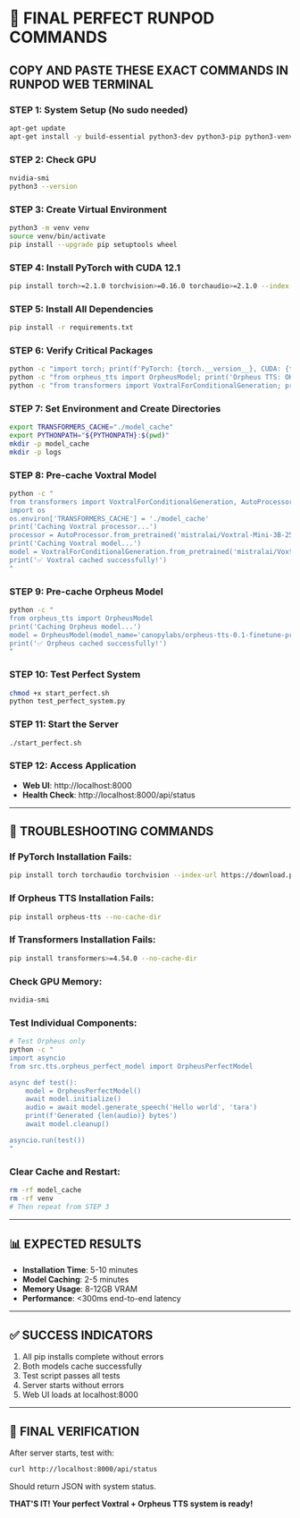 # 🚀 **FINAL PERFECT RUNPOD COMMANDS**

## **COPY AND PASTE THESE EXACT COMMANDS IN RUNPOD WEB TERMINAL**

### **STEP 1: System Setup (No sudo needed)**
```bash
apt-get update
apt-get install -y build-essential python3-dev python3-pip python3-venv git wget curl ffmpeg libsndfile1
```

### **STEP 2: Check GPU**
```bash
nvidia-smi
python3 --version
```

### **STEP 3: Create Virtual Environment**
```bash
python3 -m venv venv
source venv/bin/activate
pip install --upgrade pip setuptools wheel
```

### **STEP 4: Install PyTorch with CUDA 12.1**
```bash
pip install torch>=2.1.0 torchvision>=0.16.0 torchaudio>=2.1.0 --index-url https://download.pytorch.org/whl/cu121
```

### **STEP 5: Install All Dependencies**
```bash
pip install -r requirements.txt
```

### **STEP 6: Verify Critical Packages**
```bash
python -c "import torch; print(f'PyTorch: {torch.__version__}, CUDA: {torch.cuda.is_available()}')"
python -c "from orpheus_tts import OrpheusModel; print('Orpheus TTS: OK')"
python -c "from transformers import VoxtralForConditionalGeneration; print('Voxtral: OK')"
```

### **STEP 7: Set Environment and Create Directories**
```bash
export TRANSFORMERS_CACHE="./model_cache"
export PYTHONPATH="${PYTHONPATH}:$(pwd)"
mkdir -p model_cache
mkdir -p logs
```

### **STEP 8: Pre-cache Voxtral Model**
```bash
python -c "
from transformers import VoxtralForConditionalGeneration, AutoProcessor
import os
os.environ['TRANSFORMERS_CACHE'] = './model_cache'
print('Caching Voxtral processor...')
processor = AutoProcessor.from_pretrained('mistralai/Voxtral-Mini-3B-2507', cache_dir='./model_cache')
print('Caching Voxtral model...')
model = VoxtralForConditionalGeneration.from_pretrained('mistralai/Voxtral-Mini-3B-2507', cache_dir='./model_cache', torch_dtype='auto', device_map='auto')
print('✅ Voxtral cached successfully!')
"
```

### **STEP 9: Pre-cache Orpheus Model**
```bash
python -c "
from orpheus_tts import OrpheusModel
print('Caching Orpheus model...')
model = OrpheusModel(model_name='canopylabs/orpheus-tts-0.1-finetune-prod', max_model_len=2048)
print('✅ Orpheus cached successfully!')
"
```

### **STEP 10: Test Perfect System**
```bash
chmod +x start_perfect.sh
python test_perfect_system.py
```

### **STEP 11: Start the Server**
```bash
./start_perfect.sh
```

### **STEP 12: Access Application**
- **Web UI**: http://localhost:8000
- **Health Check**: http://localhost:8000/api/status

---

## **🔧 TROUBLESHOOTING COMMANDS**

### **If PyTorch Installation Fails:**
```bash
pip install torch torchaudio torchvision --index-url https://download.pytorch.org/whl/cu121
```

### **If Orpheus TTS Installation Fails:**
```bash
pip install orpheus-tts --no-cache-dir
```

### **If Transformers Installation Fails:**
```bash
pip install transformers>=4.54.0 --no-cache-dir
```

### **Check GPU Memory:**
```bash
nvidia-smi
```

### **Test Individual Components:**
```bash
# Test Orpheus only
python -c "
import asyncio
from src.tts.orpheus_perfect_model import OrpheusPerfectModel

async def test():
    model = OrpheusPerfectModel()
    await model.initialize()
    audio = await model.generate_speech('Hello world', 'tara')
    print(f'Generated {len(audio)} bytes')
    await model.cleanup()

asyncio.run(test())
"
```

### **Clear Cache and Restart:**
```bash
rm -rf model_cache
rm -rf venv
# Then repeat from STEP 3
```

---

## **📊 EXPECTED RESULTS**
- **Installation Time**: 5-10 minutes
- **Model Caching**: 2-5 minutes
- **Memory Usage**: 8-12GB VRAM
- **Performance**: <300ms end-to-end latency

---

## **✅ SUCCESS INDICATORS**
1. All pip installs complete without errors
2. Both models cache successfully
3. Test script passes all tests
4. Server starts without errors
5. Web UI loads at localhost:8000

---

## **🎯 FINAL VERIFICATION**
After server starts, test with:
```bash
curl http://localhost:8000/api/status
```

Should return JSON with system status.

**THAT'S IT! Your perfect Voxtral + Orpheus TTS system is ready!**